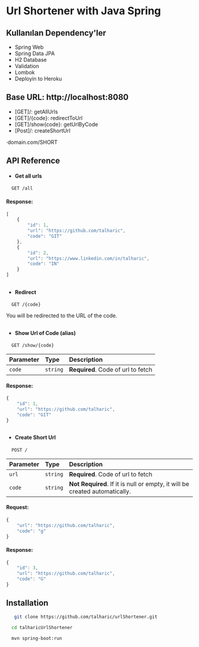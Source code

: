 # Url Shortener with Java Spring

## Kullanılan Dependency'ler

- Spring Web
- Spring Data JPA
- H2 Database
- Validation
- Lombok
- Deployin to Heroku

## Base URL: http://localhost:8080

- [GET]/: getAllUrls
- [GET]/{code}: redirectToUrl
- [GET]/show{code}: getUrlByCode
- [Post]/: createShortUrl

·domain.com/SHORT


## API Reference

- #### Get all urls

```http
  GET /all
```
#### Response:
```javascript
[
    {
        "id": 1,
        "url": "https://github.com/talharic",
        "code": "GIT"
    },
    {
        "id": 2,
        "url": "https://www.linkedin.com/in/talharic",
        "code": "IN"
    }
]
```
##

- #### Redirect

```http
  GET /{code}
```
You will be redirected to the URL of the code.

##

- #### Show Url of Code (alias)

```http
  GET /show/{code}
```

| Parameter | Type     | Description                       |
| :-------- | :------- | :-------------------------------- |
| `code`      | `string` | **Required**. Code of url to fetch |

#### Response:
```javascript
{
    "id": 1,
    "url": "https://github.com/talharic",
    "code": "GIT"
}
```
##

- #### Create Short Url

```http
  POST /
```

| Parameter | Type     | Description                       |
| :-------- | :------- | :-------------------------------- |
| `url`      | `string` | **Required**. Code of url to fetch |
| `code`      | `string` | **Not Required**. If it is null or empty, it will be created automatically. |

#### Request:
```javascript
{
    "url": "https://github.com/talharic",
    "code": "g"
}
```

#### Response:
```javascript
{
    "id": 3,
    "url": "https://github.com/talharic",
    "code": "G"
}
```

## Installation


```bash
   git clone https://github.com/talharic/urlShortener.git

  cd talharicUrlShortener

  mvn spring-boot:run
```
    